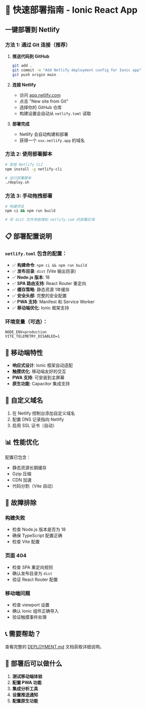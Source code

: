 # 🚀 快速部署指南 - Ionic React App

## 一键部署到 Netlify

### 方法 1: 通过 Git 连接（推荐）

1. **推送代码到 GitHub**
   ```bash
   git add .
   git commit -m "Add Netlify deployment config for Ionic app"
   git push origin main
   ```

2. **连接 Netlify**
   - 访问 [app.netlify.com](https://app.netlify.com)
   - 点击 "New site from Git"
   - 选择你的 GitHub 仓库
   - 构建设置会自动从 `netlify.toml` 读取

3. **部署完成**
   - Netlify 会自动构建和部署
   - 获得一个 `xxx.netlify.app` 的域名

### 方法 2: 使用部署脚本

```bash
# 安装 Netlify CLI
npm install -g netlify-cli

# 运行部署脚本
./deploy.sh
```

### 方法 3: 手动拖拽部署

```bash
# 构建项目
npm ci && npm run build

# 将 dist 文件夹拖拽到 netlify.com 的部署区域
```

## 📋 部署配置说明

### `netlify.toml` 包含的配置：

- ✅ **构建命令**: `npm ci && npm run build`
- ✅ **发布目录**: `dist` (Vite 输出目录)
- ✅ **Node.js 版本**: 18
- ✅ **SPA 路由支持**: React Router 重定向
- ✅ **缓存策略**: 静态资源 1年缓存
- ✅ **安全头部**: 完整的安全配置
- ✅ **PWA 支持**: Manifest 和 Service Worker
- ✅ **移动端优化**: Ionic 框架支持

### 环境变量（可选）：

```
NODE_ENV=production
VITE_TELEMETRY_DISABLED=1
```

## 📱 移动端特性

- **响应式设计**: Ionic 框架自动适配
- **触摸优化**: 移动端友好的交互
- **PWA 支持**: 可安装到主屏幕
- **原生功能**: Capacitor 集成支持

## 🔧 自定义域名

1. 在 Netlify 控制台添加自定义域名
2. 配置 DNS 记录指向 Netlify
3. 启用 SSL 证书（自动）

## 📊 性能优化

配置已包含：
- 静态资源长期缓存
- Gzip 压缩
- CDN 加速
- 代码分割（Vite 自动）

## 🐛 故障排除

### 构建失败
- 检查 Node.js 版本是否为 18
- 确保 TypeScript 配置正确
- 检查 Vite 配置

### 页面 404
- 检查 SPA 重定向规则
- 确认发布目录为 `dist`
- 验证 React Router 配置

### 移动端问题
- 检查 viewport 设置
- 确认 Ionic 组件正确导入
- 验证触摸事件处理

## 📞 需要帮助？

查看完整的 [DEPLOYMENT.md](./DEPLOYMENT.md) 文档获取详细说明。

## 🎯 部署后可以做什么

1. **测试移动端体验**
2. **配置 PWA 功能**
3. **集成分析工具**
4. **设置推送通知**
5. **配置原生功能**

